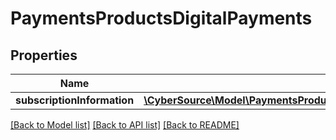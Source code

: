 # PaymentsProductsDigitalPayments

## Properties
Name | Type | Description | Notes
------------ | ------------- | ------------- | -------------
**subscriptionInformation** | [**\CyberSource\Model\PaymentsProductsDigitalPaymentsSubscriptionInformation**](PaymentsProductsDigitalPaymentsSubscriptionInformation.md) |  | [optional] 

[[Back to Model list]](../README.md#documentation-for-models) [[Back to API list]](../README.md#documentation-for-api-endpoints) [[Back to README]](../README.md)


